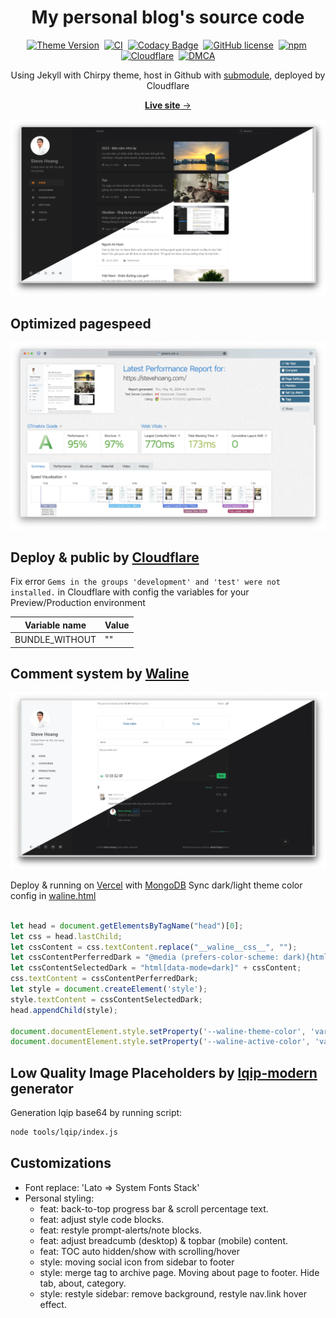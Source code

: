 <!-- markdownlint-disable-next-line -->
<div align="center">

  <!-- markdownlint-disable-next-line -->
  # My personal blog's source code
  
  [![Theme Version](https://img.shields.io/gem/v/jekyll-theme-chirpy?color=brightgreen)][theme]&nbsp;
  [![CI](https://github.com/lotusk08/lotusk08.github.io/actions/workflows/ci.yml/badge.svg?branch=master&event=push)][ci]&nbsp;
  [![Codacy Badge](https://app.codacy.com/project/badge/Grade/4e556876a3c54d5e8f2d2857c4f43894)][codacy]&nbsp;
  [![GitHub license](https://img.shields.io/github/license/cotes2020/jekyll-theme-chirpy.svg)][license]&nbsp;
  [![npm](https://img.shields.io/npm/v/jekyll-theme-chirpy)][npm]&nbsp;
  [![Cloudflare](https://img.shields.io/badge/Pages-deployed-blue?logo=cloudflare)][cf]&nbsp;
  [![DMCA](https://img.shields.io/badge/DMCA-protected-green)][dmca]

  Using Jekyll with Chirpy theme, host in Github with [submodule][lib], deployed by Cloudflare
  
  [**Live site** → ][stevehoang.com]

  [![stevehoang.com](/docs/stevehoang.com.webp)][stevehoang.com]
 
</div>

## Optimized pagespeed
[![stevehoang.com](/docs/pagespeed.webp)][stevehoang.com]

## Deploy & public by [Cloudflare][cf]
Fix error `Gems in the groups 'development' and 'test' were not installed.` in Cloudflare with config the variables for your Preview/Production environment

Variable name|Value
---|---
BUNDLE_WITHOUT|""

## Comment system by [Waline][waline]
[![stevehoang.com](/docs/comment-system.webp)][stevehoang.com]

Deploy & running on [Vercel][vercel] with [MongoDB][mon]
Sync dark/light theme color config in [waline.html][waline.html]

```javascript

let head = document.getElementsByTagName("head")[0];
let css = head.lastChild;
let cssContent = css.textContent.replace("__waline__css__", "");
let cssContentPerferredDark = "@media (prefers-color-scheme: dark){html:not([data-mode])" + cssContent + "}";
let cssContentSelectedDark = "html[data-mode=dark]" + cssContent;
css.textContent = cssContentPerferredDark;
let style = document.createElement('style');
style.textContent = cssContentSelectedDark;
head.appendChild(style);

document.documentElement.style.setProperty('--waline-theme-color', 'var(--link-color)');
document.documentElement.style.setProperty('--waline-active-color', 'var(--sidebar-active-color)');
```

## Low Quality Image Placeholders by [lqip-modern][lqip] generator
Generation lqip base64 by running script:

```bash
node tools/lqip/index.js
```
## Customizations
- Font replace: 'Lato => System Fonts Stack'
- Personal styling:
  - feat: back-to-top progress bar & scroll percentage text.
  - feat: adjust style code blocks.
  - feat: restyle prompt-alerts/note blocks.
  - feat: adjust breadcumb (desktop) & topbar (mobile) content.
  - feat: TOC auto hidden/show with scrolling/hover
  - style: moving social icon from sidebar to footer
  - style: merge tag to archive page. Moving about page to footer. Hide tab, about, category.
  - style: restyle sidebar: remove background, restyle nav.link hover effect.

[theme]: https://rubygems.org/gems/jekyll-theme-chirpy
[ci]: https://github.com/lotusk08/lotusk08.github.io/actions/workflows/ci.yml?query=event%3Apush+branch%3Amaster
[codacy]: https://app.codacy.com/gh/cotes2020/jekyll-theme-chirpy/dashboard
[license]: https://github.com/cotes2020/jekyll-theme-chirpy/blob/master/LICENSE
[npm]: https://www.npmjs.com/package/jekyll-theme-chirpy
[cf]: https://lotusk08-github-io.pages.dev
[dmca]: https://www.dmca.com/r/84e1gg7
[jekyllrb]: https://jekyllrb.com
[stevehoang.com]: https://stevehoang.com
[lib]: https://github.com/lotusk08/theme-static-assets
[lqip]: https://github.com/transitive-bullshit/lqip-modern
[waline]: https://github.com/walinejs/waline
[waline.html]: https://github.com/lotusk08/lotusk08.github.io/blob/34bf7b0643f7aae4fa812745794a020d9ce5863f/_includes/comments/waline.html
[vercel]: http://vercel.com
[mon]: http://mongodb.com
